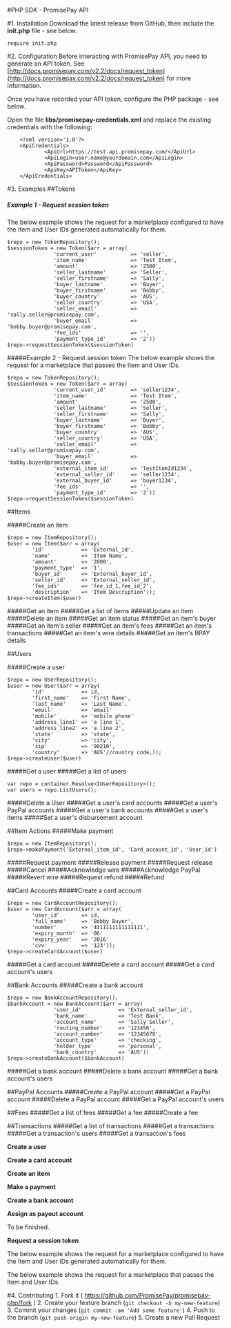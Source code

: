 
#PHP SDK - PromisePay API

#1. Installation
Download the latest release from GitHub, then include the **init.php** file - see below.

	require init.php

#2. Configuration
Before interacting with PromisePay API, you need to generate an API token. See [http://docs.promisepay.com/v2.2/docs/request_token](http://docs.promisepay.com/v2.2/docs/request_token) for more information.

Once you have recorded your API token, configure the PHP package - see below.

Open the file **libs/promisepay-credentials.xml** and replace the existing credentials with the following:

		<?xml version='1.0'?>
 		<ApiCredentials>
    			<ApiUrl>https://test.api.promisepay.com/</ApiUrl>
    			<ApiLogin>user.name@yourdomain.com</ApiLogin>
    			<ApiPassword>Password</ApiPassword>
    			<ApiKey>APIToken</ApiKey>
		</ApiCredentials>
	
#3. Examples
##Tokens
##### Example 1 - Request session token
The below example shows the request for a marketplace configured to have the Item and User IDs generated automatically for them.

	$repo = new TokenRepository();
	$sessionToken = new Token($arr = array(
				   'current_user' 			=> 'seller',
            	   'item_name'				=> 'Test Item',
           		   'amount'					=> '2500',
            	   'seller_lastname' 		=> 'Seller',
            	   'seller_firstname'		=> 'Sally',
            	   'buyer_lastname'			=> 'Buyer',
            	   'buyer_firstname'		=> 'Bobby',
            	   'buyer_country'			=> 'AUS',
            	   'seller_country'			=> 'USA',
            	   'seller_email'			=> 'sally.seller@promisepay.com',
            	   'buyer_email'			=> 'bobby.buyer@promisepay.com',
            	   'fee_ids'				=> '',
            	   'payment_type_id'		=> '2'))
	$repo->requestSessionToken($sessionToken)
#####Example 2 - Request session token
The below example shows the request for a marketplace that passes the Item and User IDs.

	$repo = new TokenRepository();
	$sessionToken = new Token($arr = array(
				   'current_user_id' 		=> 'seller1234',
            	   'item_name'				=> 'Test Item',
           		   'amount'					=> '2500',
            	   'seller_lastname' 		=> 'Seller',
            	   'seller_firstname'		=> 'Sally',
            	   'buyer_lastname'			=> 'Buyer',
            	   'buyer_firstname'		=> 'Bobby',
            	   'buyer_country'			=> 'AUS',
            	   'seller_country'			=> 'USA',
            	   'seller_email'			=> 'sally.seller@promisepay.com',
            	   'buyer_email'			=> 'bobby.buyer@promisepay.com',
            	   'external_item_id'		=> 'TestItemId1234',
            	   'external_seller_id'		=> 'seller1234',
            	   'external_buyer_id'		=> 'buyer1234',
            	   'fee_ids'				=> '',
            	   'payment_type_id'		=> '2'))
	$repo->requestSessionToken($sessionToken)
##Items

#####Create an item

	$repo = new ItemRepository();
	$user = new Item($arr = array(
            'id'            => 'External_id',
            'name'          => 'Item Name',
            'amount'        => '2000',
            'payment_type'  => '1',
            'buyer_id'      => 'External_buyer_id',
            'seller_id'     => 'External_seller_id',
            'fee_ids'       => 'fee_id_1,fee_id_2',
            'description'   => 'Item Description'));
	$repo->createItem($user)
#####Get an item
#####Get a list of items
#####Update an item
#####Delete an item
#####Get an item status
#####Get an item's buyer
#####Get an item's seller
#####Get an item's fees
#####Get an item's transactions
#####Get an item's wire details
#####Get an item's BPAY details

##Users

#####Create a user

	$repo = new UserRepository();
	$user = new User($arr = array(
            'id'            => id,
            'first_name'    => 'First Name',
            'last_name'     => 'Last Name',
            'email'         => 'email'
            'mobile'        => 'mobile phone'
            'address_line1' => 'a line 1',
            'address_line2' => 'a line 2',
            'state'         => 'state',
            'city'          => 'city',
            'zip'           => '90210',
            'country'       => 'AUS'//country code,));
	$repo->createUser($user)
	
#####Get a user
#####Get a list of users

	var repo = container.Resolve<IUserRepository>();
	var users = repo.ListUsers();
#####Delete a User
#####Get a user's card accounts
#####Get a user's PayPal accounts
#####Get a user's bank accounts
#####Get a user's items
#####Set a user's disbursement account

##Item Actions
#####Make payment

	$repo = new ItemRepository();
	$repo->makePayment('External_item_id', 'Card_account_id', 'User_id')
#####Request payment
#####Release payment
#####Request release
#####Cancel
#####Acknowledge wire
#####Acknowledge PayPal
#####Revert wire
#####Request refund
#####Refund

##Card Accounts
#####Create a card account

	$repo = new CardAccountRepository();
	$user = new CardAccount($arr = array(
            'user_id'       => id,
            'full_name'     => 'Bobby Buyer',
            'number'        => '4111111111111111',
            'expiry_month'  => '06'
            'expiry_year'   => '2016'
            'cvv' 			=> '123'));
	$repo->createCardAccount($user)
#####Get a card account
#####Delete a card account
#####Get a card account's users

##Bank Accounts
#####Create a bank account

	$repo = new BankAccountRepository();
	$bankAccount = new BankAccount($arr = array(
				   'user_id' 			=> 'External_seller_id',
            	   'bank_name'			=> 'Test Bank',
           		   'account_name'		=> 'Sally Seller',
            	   'routing_number' 	=> '123456',
            	   'account_number'		=> '12345678',
            	   'account_type'		=> 'checking',
            	   'holder_type'		=> 'personal',
            	   'bank_country'		=> 'AUS'))
	$repo->createBankAccount($bankAccount)
#####Get a bank account
#####Delete a bank account
#####Get a bank account's users

##PayPal Accounts
#####Create a PayPal account
#####Get a PayPal account
#####Delete a PayPal account
#####Get a PayPal account's users

##Fees
#####Get a list of fees
#####Get a fee
#####Create a fee

##Transactions
#####Get a list of transactions
#####Get a transactions
#####Get a transaction's users
#####Get a transaction's fees


**Create a user**

	
**Create a card account**

	
	
**Create an item**


	
**Make a payment**


	
**Create a bank account**



**Assign as payout account**

To be finished.

**Request a session token**

The below example shows the request for a marketplace configured to have the Item and User IDs generated automatically for them.



The below example shows the request for a marketplace that passes the Item and User IDs.

	

#4. Contributing
	1. Fork it ( https://github.com/PromisePay/promisepay-php/fork )
	2. Create your feature branch (`git checkout -b my-new-feature`)
	3. Commit your changes (`git commit -am 'Add some feature'`)
	4. Push to the branch (`git push origin my-new-feature`)
	5. Create a new Pull Request
